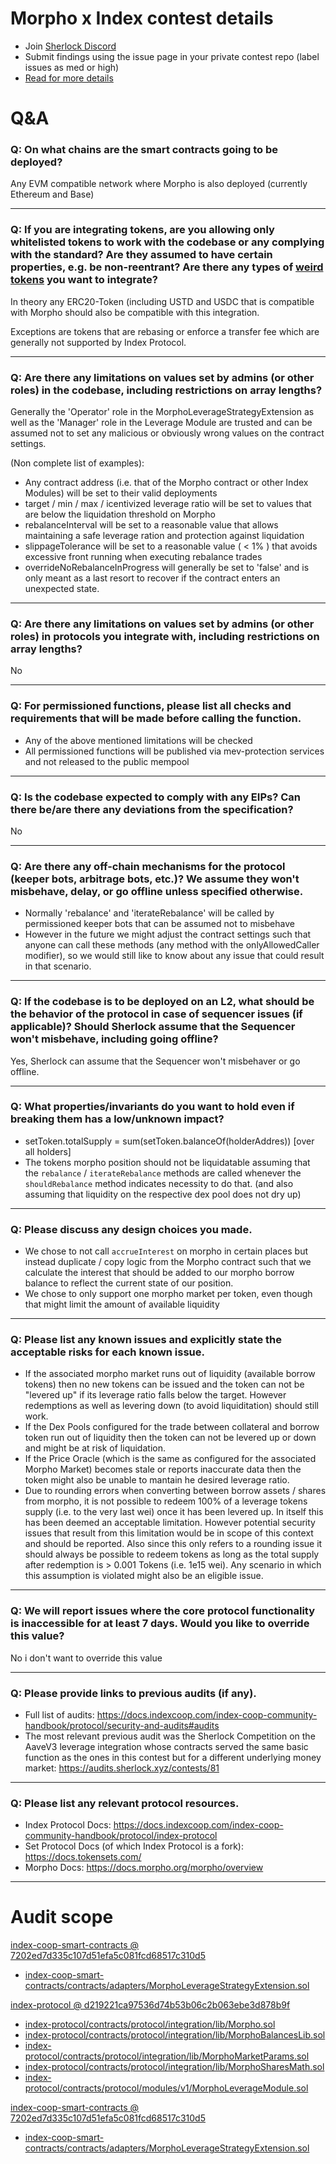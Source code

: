 
# Morpho x Index contest details

- Join [Sherlock Discord](https://discord.gg/MABEWyASkp)
- Submit findings using the issue page in your private contest repo (label issues as med or high)
- [Read for more details](https://docs.sherlock.xyz/audits/watsons)

# Q&A

### Q: On what chains are the smart contracts going to be deployed?
Any EVM compatible network where Morpho is also deployed (currently Ethereum and Base)

___

### Q: If you are integrating tokens, are you allowing only whitelisted tokens to work with the codebase or any complying with the standard? Are they assumed to have certain properties, e.g. be non-reentrant? Are there any types of [weird tokens](https://github.com/d-xo/weird-erc20) you want to integrate?
In theory any ERC20-Token (including USTD and USDC that is compatible with Morpho should also be compatible with this integration. 

Exceptions are tokens that are rebasing or enforce a transfer fee which are generally not supported by Index Protocol.
___

### Q: Are there any limitations on values set by admins (or other roles) in the codebase, including restrictions on array lengths?
Generally the 'Operator' role in the MorphoLeverageStrategyExtension as well as the 'Manager' role in the Leverage Module are trusted and can be assumed not to set any malicious or obviously wrong values on the contract settings. 

(Non complete list of examples):
- Any contract address (i.e. that of the Morpho contract or other Index Modules) will be set to their valid deployments 
- target / min / max  / icentivized leverage ratio will be set to values that are below the liquidation threshold on Morpho
- rebalanceInterval will be set to a reasonable value that allows maintaining a safe leverage ration and protection against liquidation
- slippageTolerance will be set to a reasonable value ( < 1% ) that avoids excessive front running when executing rebalance trades
- overrideNoRebalanceInProgress will generally be set to 'false' and is only meant as a last resort to recover if the contract enters an unexpected state. 

___

### Q: Are there any limitations on values set by admins (or other roles) in protocols you integrate with, including restrictions on array lengths?
No
___

### Q: For permissioned functions, please list all checks and requirements that will be made before calling the function.
- Any of the above mentioned limitations will be checked
- All permissioned functions will be published via mev-protection services and not released to the public mempool

___

### Q: Is the codebase expected to comply with any EIPs? Can there be/are there any deviations from the specification?
No
___

### Q: Are there any off-chain mechanisms for the protocol (keeper bots, arbitrage bots, etc.)? We assume they won't misbehave, delay, or go offline unless specified otherwise.
- Normally 'rebalance' and 'iterateRebalance' will be called by permissioned keeper bots that can be assumed not to misbehave
- However in the future we might adjust the contract settings such that anyone can call these methods (any method with the onlyAllowedCaller modifier), so we would still like to know about any issue that could result in that scenario. 
___

### Q: If the codebase is to be deployed on an L2, what should be the behavior of the protocol in case of sequencer issues (if applicable)? Should Sherlock assume that the Sequencer won't misbehave, including going offline?
Yes, Sherlock can assume that the Sequencer won't misbehaver or go offline. 
___

### Q: What properties/invariants do you want to hold even if breaking them has a low/unknown impact?
- setToken.totalSupply = sum(setToken.balanceOf(holderAddres)) [over all holders]
- The tokens morpho position should not be liquidatable assuming that the `rebalance`  /  `iterateRebalance`  methods are called whenever the `shouldRebalance` method indicates necessity to do that. (and also assuming that liquidity on the respective dex pool does not dry up)
___

### Q: Please discuss any design choices you made.
- We chose to not call `accrueInterest` on morpho in certain places but instead duplicate / copy logic from the Morpho contract such that we calculate the interest that should be added to our morpho borrow balance to reflect the current state of our position. 
- We chose to only support one morpho market per token, even though that might limit the amount of available liquidity
___

### Q: Please list any known issues and explicitly state the acceptable risks for each known issue.
- If the associated morpho market runs out of liquidity (available borrow tokens) then no new tokens can be issued and the token can not be "levered up" if its leverage ratio falls below the target. However redemptions as well as levering down (to avoid liquiditation) should still work.
- If the Dex Pools configured for the trade between collateral and borrow token run out of liquidity then the token can not be levered up or down and might be at risk of liquidation.
- If the Price Oracle (which is the same as configured for the associated Morpho Market) becomes stale or reports inaccurate data then the token might also be unable to mantain he desired leverage ratio. 
- Due to rounding errors when converting between borrow assets / shares from morpho, it is not possible to redeem 100% of a leverage tokens supply (i.e. to the very last wei) once it has been levered up. In itself this has been deemed an acceptable limitation. However potential security issues that result from this limitation would be in scope of this context and should be reported. Also since this only refers to a rounding issue it should always be possible to redeem tokens as long as the total supply after redemption is > 0.001 Tokens (i.e. 1e15 wei). Any scenario in which this assumption is violated might also be an eligible issue. 

___

### Q: We will report issues where the core protocol functionality is inaccessible for at least 7 days. Would you like to override this value?
No i don't want to override this value
___

### Q: Please provide links to previous audits (if any).
- Full list of audits: https://docs.indexcoop.com/index-coop-community-handbook/protocol/security-and-audits#audits
- The most relevant previous audit was the Sherlock Competition on the AaveV3 leverage integration whose contracts served the same basic function as the ones in this contest but for a different underlying money market: https://audits.sherlock.xyz/contests/81
___

### Q: Please list any relevant protocol resources.
- Index Protocol Docs: https://docs.indexcoop.com/index-coop-community-handbook/protocol/index-protocol
- Set Protocol Docs (of which Index Protocol is a fork): https://docs.tokensets.com/
- Morpho Docs: https://docs.morpho.org/morpho/overview
___



# Audit scope


[index-coop-smart-contracts @ 7202ed7d335c107d51efa5c081fcd68517c310d5](https://github.com/IndexCoop/index-coop-smart-contracts/tree/7202ed7d335c107d51efa5c081fcd68517c310d5)
- [index-coop-smart-contracts/contracts/adapters/MorphoLeverageStrategyExtension.sol](index-coop-smart-contracts/contracts/adapters/MorphoLeverageStrategyExtension.sol)

[index-protocol @ d219221ca97536d74b53b06c2b063ebe3d878b9f](https://github.com/IndexCoop/index-protocol/tree/d219221ca97536d74b53b06c2b063ebe3d878b9f)
- [index-protocol/contracts/protocol/integration/lib/Morpho.sol](index-protocol/contracts/protocol/integration/lib/Morpho.sol)
- [index-protocol/contracts/protocol/integration/lib/MorphoBalancesLib.sol](index-protocol/contracts/protocol/integration/lib/MorphoBalancesLib.sol)
- [index-protocol/contracts/protocol/integration/lib/MorphoMarketParams.sol](index-protocol/contracts/protocol/integration/lib/MorphoMarketParams.sol)
- [index-protocol/contracts/protocol/integration/lib/MorphoSharesMath.sol](index-protocol/contracts/protocol/integration/lib/MorphoSharesMath.sol)
- [index-protocol/contracts/protocol/modules/v1/MorphoLeverageModule.sol](index-protocol/contracts/protocol/modules/v1/MorphoLeverageModule.sol)




[index-coop-smart-contracts @ 7202ed7d335c107d51efa5c081fcd68517c310d5](https://github.com/IndexCoop/index-coop-smart-contracts/tree/7202ed7d335c107d51efa5c081fcd68517c310d5)
- [index-coop-smart-contracts/contracts/adapters/MorphoLeverageStrategyExtension.sol](index-coop-smart-contracts/contracts/adapters/MorphoLeverageStrategyExtension.sol)


